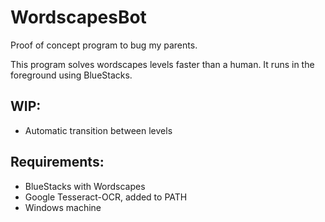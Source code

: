 # WordscapesBot
Proof of concept program to bug my parents.

This program solves wordscapes levels faster than a human. It runs in the foreground using BlueStacks.

## WIP:
- Automatic transition between levels

## Requirements:
- BlueStacks with Wordscapes
- Google Tesseract-OCR, added to PATH
- Windows machine
